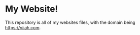 # My Website!
This repository is all of my websites files, with the domain being https://viiah.com. 
